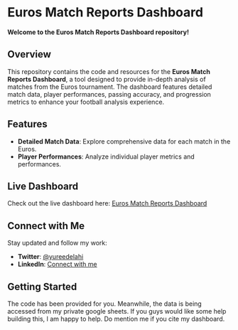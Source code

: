 # Euros Match Reports Dashboard

**Welcome to the Euros Match Reports Dashboard repository!**

## Overview

This repository contains the code and resources for the **Euros Match Reports Dashboard**, a tool designed to provide in-depth analysis of matches from the Euros tournament. The dashboard features detailed match data, player performances, passing accuracy, and progression metrics to enhance your football analysis experience.

## Features

- **Detailed Match Data**: Explore comprehensive data for each match in the Euros.
- **Player Performances**: Analyze individual player metrics and performances.


## Live Dashboard

Check out the live dashboard here: [Euros Match Reports Dashboard](https://euros-analysis-2024.streamlit.app/)

## Connect with Me

Stay updated and follow my work:

- **Twitter**: [@yureedelahi](https://twitter.com/yureedelahi)
- **LinkedIn**: [Connect with me](https://www.linkedin.com/in/yureedelahi/)

## Getting Started
The code has been provided for you. Meanwhile, the data is being accessed from my private google sheets. If you guys would like some help building this, I am happy to help. Do mention me if you cite my dashboard.


